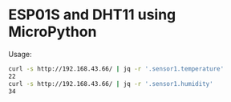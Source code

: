 # ESP01S and DHT11 using MicroPython

Usage:
```bash
curl -s http://192.168.43.66/ | jq -r '.sensor1.temperature'
22
curl -s http://192.168.43.66/ | jq -r '.sensor1.humidity'
34
```

